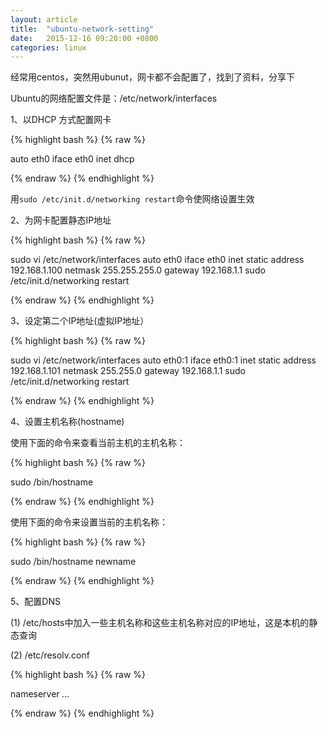 ```yaml
---
layout: article
title:  "ubuntu-network-setting"
date:   2015-12-16 09:20:00 +0800
categories: linux
---
```


经常用centos，突然用ubunut，网卡都不会配置了，找到了资料，分享下


Ubuntu的网络配置文件是：/etc/network/interfaces

1、以DHCP 方式配置网卡

{% highlight bash %}
{% raw %}

auto eth0
iface eth0 inet dhcp

{% endraw %}
{% endhighlight %}

用`sudo /etc/init.d/networking restart`命令使网络设置生效

2、为网卡配置静态IP地址

{% highlight bash %}
{% raw %}

sudo vi /etc/network/interfaces
auto eth0
iface eth0 inet static
address 192.168.1.100
netmask 255.255.255.0
gateway 192.168.1.1
sudo /etc/init.d/networking restart

{% endraw %}
{% endhighlight %}

3、设定第二个IP地址(虚拟IP地址）

{% highlight bash %}
{% raw %}

sudo vi /etc/network/interfaces
auto eth0:1
iface eth0:1 inet static
address 192.168.1.101
netmask 255.255.0
gateway 192.168.1.1
sudo /etc/init.d/networking restart

{% endraw %}
{% endhighlight %}

4、设置主机名称(hostname)

使用下面的命令来查看当前主机的主机名称：

{% highlight bash %}
{% raw %}

sudo /bin/hostname

{% endraw %}
{% endhighlight %}

使用下面的命令来设置当前的主机名称：

{% highlight bash %}
{% raw %}

sudo /bin/hostname newname

{% endraw %}
{% endhighlight %}

5、配置DNS

(1) /etc/hosts中加入一些主机名称和这些主机名称对应的IP地址，这是本机的静态查询

(2) /etc/resolv.conf
 
{% highlight bash %}
{% raw %}

nameserver *.*.*.*

{% endraw %}
{% endhighlight %}
